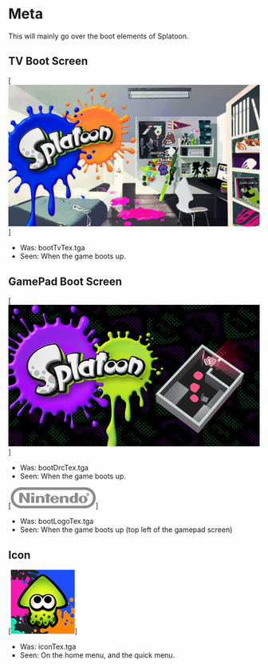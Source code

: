 # Meta
This will mainly go over the boot elements of Splatoon.

## TV Boot Screen
[![TVBootScreen](https://github.com/Delus1onL/Images/blob/main/TVBootScreen.png)]
- Was: bootTvTex.tga
- Seen: When the game boots up.

## GamePad Boot Screen
[![GamePadBootScreen](https://github.com/Delus1onL/Images/blob/main/GamePadBootScreen.png)]
- Was: bootDrcTex.tga
- Seen: When the game boots up.

[![NinTag](https://github.com/Delus1onL/Images/blob/main/NintendoBootScreenTag.png)]
- Was: bootLogoTex.tga
- Seen: When the game boots up (top left of the gamepad screen)

## Icon
[![Icon](https://github.com/Delus1onL/Images/blob/main/HomeMenuIcon.png)]
- Was: iconTex.tga
- Seen: On the home menu, and the quick menu.
